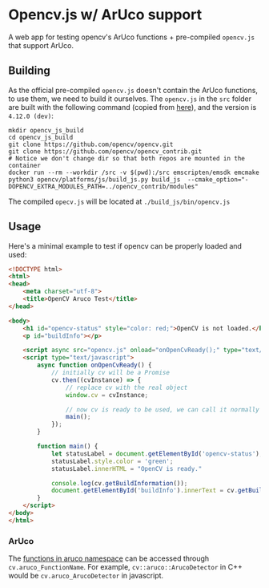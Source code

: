 # Opencv.js w/ ArUco support
A web app for testing opencv's ArUco functions + pre-compiled `opencv.js` that support ArUco.

## Building 
As the official pre-compiled `opencv.js` doesn't contain the ArUco functions, to use them, we need to build it ourselves.
The `opencv.js` in the `src` folder are built with the following command (copied from [here](https://github.com/opencv/opencv/issues/15913#issuecomment-756654306)), and the version is `4.12.0 (dev)`:

```
mkdir opencv_js_build
cd opencv_js_build
git clone https://github.com/opencv/opencv.git
git clone https://github.com/opencv/opencv_contrib.git
# Notice we don't change dir so that both repos are mounted in the container
docker run --rm --workdir /src -v $(pwd):/src emscripten/emsdk emcmake python3 opencv/platforms/js/build_js.py build_js  --cmake_option="-DOPENCV_EXTRA_MODULES_PATH=../opencv_contrib/modules"
```
The compiled `opecv.js` will be located at `./build_js/bin/opencv.js`

## Usage
Here's a minimal example to test if opencv can be properly loaded and used:

```html
<!DOCTYPE html>
<html>
<head>
    <meta charset="utf-8">
    <title>OpenCV Aruco Test</title>
</head>

<body>
    <h1 id="opencv-status" style="color: red;">OpenCV is not loaded.</h2>
    <p id="buildInfo"></p>

    <script async src="opencv.js" onload="onOpenCvReady();" type="text/javascript"></script>
    <script type="text/javascript">
        async function onOpenCvReady() {
            // initially cv will be a Promise
            cv.then((cvInstance) => {
                // replace cv with the real object
                window.cv = cvInstance;

                // now cv is ready to be used, we can call it normally
                main();
            });
        }

        function main() {
            let statusLabel = document.getElementById('opencv-status');
            statusLabel.style.color = 'green';
            statusLabel.innerHTML = "OpenCV is ready."

            console.log(cv.getBuildInformation());
            document.getElementById('buildInfo').innerText = cv.getBuildInformation();
        }
    </script>
</body>
</html>
```

### ArUco
The [functions in aruco namespace](https://docs.opencv.org/4.x/d4/d17/namespacecv_1_1aruco.html) can be accessed through `cv.aruco_FunctionName`.
For example, `cv::aruco::ArucoDetector` in C++ would be `cv.aruco_ArucoDetector` in javascript.